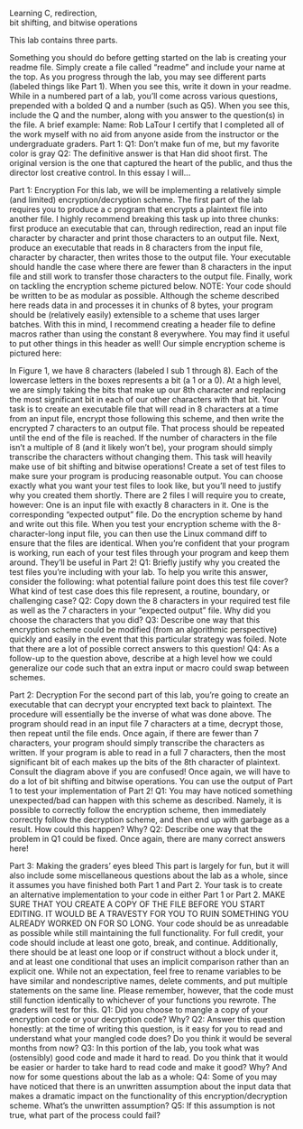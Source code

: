 Learning C, redirection,  
bit shifting, and bitwise operations 

This lab contains three parts. 
 
Something you should do before getting started on the lab is creating your readme file. Simply 
create a file called “readme” and include your name at the top. As you progress through the 
lab, you may see different parts (labeled things like Part 1). When you see this, write it down in 
your readme. While in a numbered part of a lab, you’ll come across various questions, 
prepended with a bolded Q and a number (such as Q5). When you see this, include the Q and 
the number, along with you answer to the question(s) in the file. A brief example: 
Name: Rob LaTour 
I certify that I completed all of the work myself with no aid from anyone aside from the instructor or the 
undergraduate graders. 
Part 1: 
Q1: Don’t make fun of me, but my favorite color is gray 
Q2: The definitive answer is that Han did shoot first. The original version is the one that captured the 
heart of the public, and thus the director lost creative control. In this essay I will... 
 
Part 1: Encryption 
For this lab, we will be implementing a relatively simple (and limited) encryption/decryption 
scheme. The first part of the lab requires you to produce a c program that encrypts a plaintext 
file into another file. I highly recommend breaking this task up into three chunks: first produce 
an executable that can, through redirection, read an input file character by character and print 
those characters to an output file. Next, produce an executable that reads in 8 characters from 
the input file, character by character, then writes those to the output file. Your executable 
should handle the case where there are fewer than 8 characters in the input file and still work 
to transfer those characters to the output file. Finally, work on tackling the encryption scheme 
pictured below. 
NOTE: Your code should be written to be as modular as possible. Although the scheme 
described here reads data in and processes it in chunks of 8 bytes, your program should be 
(relatively easily) extensible to a scheme that uses larger batches. With this in mind, I 
recommend creating a header file to define macros rather than using the constant 8 
everywhere. You may find it useful to put other things in this header as well! 
Our simple encryption scheme is pictured here: 
 
In Figure 1, we have 8 characters (labeled I sub 1 through 8). Each of the lowercase letters in 
the boxes represents a bit (a 1 or a 0). At a high level, we are simply taking the bits that make 
up our 8th character and replacing the most significant bit in each of our other characters with 
that bit. 
Your task is to create an executable file that will read in 8 characters at a time from an input 
file, encrypt those following this scheme, and then write the encrypted 7 characters to an 
output file. That process should be repeated until the end of the file is reached. If the number 
of characters in the file isn’t a multiple of 8 (and it likely won’t be), your program should simply 
transcribe the characters without changing them. This task will heavily make use of bit shifting 
and bitwise operations! 
Create a set of test files to make sure your program is producing reasonable output. You can 
choose exactly what you want your test files to look like, but you’ll need to justify why you 
created them shortly. There are 2 files I will require you to create, however: One is an input file 
with exactly 8 characters in it. One is the corresponding “expected output” file. Do the 
encryption scheme by hand and write out this file. When you test your encryption scheme with 
the 8-character-long input file, you can then use the Linux command diff to ensure that the files 
are identical. When you’re confident that your program is working, run each of your test files 
through your program and keep them around. They’ll be useful in Part 2! 
Q1: Briefly justify why you created the test files you’re including with your lab. To help you 
write this answer, consider the following: what potential failure point does this test file cover? 
What kind of test case does this file represent, a routine, boundary, or challenging case? 
Q2: Copy down the 8 characters in your required test file as well as the 7 characters in your 
“expected output” file. Why did you choose the characters that you did? 
Q3: Describe one way that this encryption scheme could be modified (from an algorithmic 
perspective) quickly and easily in the event that this particular strategy was foiled. Note that 
there are a lot of possible correct answers to this question! 
Q4: As a follow-up to the question above, describe at a high level how we could generalize our 
code such that an extra input or macro could swap between schemes. 
 
Part 2: Decryption 
For the second part of this lab, you’re going to create an executable that can decrypt your 
encrypted text back to plaintext. The procedure will essentially be the inverse of what was done 
above. The program should read in an input file 7 characters at a time, decrypt those, then 
repeat until the file ends. Once again, if there are fewer than 7 characters, your program should 
simply transcribe the characters as written. 
If your program is able to read in a full 7 characters, then the most significant bit of each makes 
up the bits of the 8th character of plaintext. Consult the diagram above if you are confused! 
Once again, we will have to do a lot of bit shifting and bitwise operations. 
You can use the output of Part 1 to test your implementation of Part 2! 
Q1: You may have noticed something unexpected/bad can happen with this scheme as 
described. Namely, it is possible to correctly follow the encryption scheme, then immediately 
correctly follow the decryption scheme, and then end up with garbage as a result. How could 
this happen? Why? 
Q2: Describe one way that the problem in Q1 could be fixed. Once again, there are many 
correct answers here! 
 
 Part 3: Making the graders’ eyes bleed 
This part is largely for fun, but it will also include some miscellaneous questions about the lab as 
a whole, since it assumes you have finished both Part 1 and Part 2. 
Your task is to create an alternative implementation to your code in either Part 1 or Part 2. 
MAKE SURE THAT YOU CREATE A COPY OF THE FILE BEFORE YOU START EDITING. IT WOULD BE 
A TRAVESTY FOR YOU TO RUIN SOMETHING YOU ALREADY WORKED ON FOR SO LONG. Your 
code should be as unreadable as possible while still maintaining the full functionality. For full 
credit, your code should include at least one goto, break, and continue. Additionally, there 
should be at least one loop or if construct without a block under it, and at least one conditional 
that uses an implicit comparison rather than an explicit one. While not an expectation, feel free 
to rename variables to be have similar and nondescriptive names, delete comments, and put 
multiple statements on the same line. Please remember, however, that the code must still 
function identically to whichever of your functions you rewrote. The graders will test for this. 
Q1: Did you choose to mangle a copy of your encryption code or your decryption code? Why? 
Q2: Answer this question honestly: at the time of writing this question, is it easy for you to read 
and understand what your mangled code does? Do you think it would be several months from 
now? 
Q3: In this portion of the lab, you took what was (ostensibly) good code and made it hard to 
read. Do you think that it would be easier or harder to take hard to read code and make it 
good? Why? 
And now for some questions about the lab as a whole: 
Q4: Some of you may have noticed that there is an unwritten assumption about the input data 
that makes a dramatic impact on the functionality of this encryption/decryption scheme. 
What’s the unwritten assumption? 
Q5: If this assumption is not true, what part of the process could fail? 
